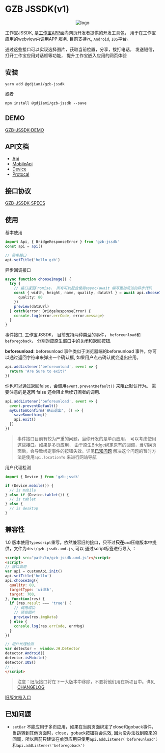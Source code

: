 # GZB JSSDK(v1)

<p align="center">
 <img src="https://www.mygzb.com/static/css/20170524/img/logo.jpg"/ alt="logo"></img>
 <br/>
</p>

工作宝JSSDK, 是[工作宝APP](https://www.mygzb.com/)面向网页开发者提供的开发工具包， 
用于在工作宝应用的webview内调用APP 服务. 目前支持`PC`, `Android`, `IOS`平台。

通过这些接口可以实现选择图片，获取当前位置，分享，拨打电话， 发送短信，打开工作宝应用对话框等功能，
提升工作宝嵌入应用的网页体验

## 安装

```
yarn add @gdjiami/gzb-jssdk
```

或者
```
npm install @gdjiami/gzb-jssdk --save
```

## DEMO
[GZB-JSSDK-DEMO](https://gdjiami.github.io/gzb-jssdk-demo/index.html#/)

## API文档
+ [Api](https://github.com/GDJiaMi/gzb-jssdk/blob/master/docs/api/classes/_api_.api.md)
+ [MobileApi](https://github.com/GDJiaMi/gzb-jssdk/blob/master/docs/api/classes/_mobileapi_.mobileapi.md)
+ [Device](https://github.com/GDJiaMi/gzb-jssdk/blob/master/docs/api/classes/_devicedetector_.devicedector.md)
+ [Protocal](https://github.com/GDJiaMi/gzb-jssdk/blob/master/docs/api/modules/_protocol_.md)

## 接口协议
[GZB-JSSDK-SPECS](https://github.com/GDJiaMi/gzb-jssdk/blob/master/specs.md)

## 使用
基本使用

```typescript
import Api, { BridgeResponseError } from 'gzb-jssdk'
const api = api()

// 简单接口
api.setTitle('hello gzb')

```

异步回调接口

```typescript
async function chooseImage() {
  try {
    // 接口返回Promise， 所有可以配合使用async/await 编写更加简洁的异步代码
    const { width, height, name, quality, dataUrl } = await api.chooseImage({
      quality: 80
    })
    preview(dataUrl)
  } catch(error: BridgeResponseError) {
    console.log(error.errCode, error.message)
  }
}
```

事件接口, 工作宝JSSDK， 目前支持两种类型的事件， `beforeunload`和`beforegoback`，
分别对应原生窗口中的关闭和返回按钮. 

**beforeunload**: beforeunload 事件类似于浏览器端的beforeunload 事件，你可以通过返回字符串来弹出一个确认框,
如果用户点击确认就会退出应用。
```typescript
api.addListener('beforeunload', event => {
  return 'Are Sure to exit?'
})
```

你也可以通过返回false，会调用`event.preventDefault()` 来阻止默认行为。 需要注意的是返回
false 还会阻止后续订阅者的调用.

```typescript
api.addListener('beforeunload', event => {
  event.preventDefault()
  myCustomConfirm('确认退出', () => {
    saveSomething()
    api.exit()
  })
})
```

> 事件接口目前有较为严重的问题，当你开发的是单页应用， 可以考虑使用这些接口。如果是多页应用，
> 由于原生Bridge绑定原有的回调，当切换页面后，会导致绑定事件的按钮失效。详见[已知问题](#known-issues)
> 解决这个问题的暂时方法是使用`api.locationTo` 来进行网站导航

用户代理检测

```typescript
import { Device } from 'gzb-jssdk'

if (Device.mobile()) {
  // is mobile
} else if (Device.tablet()) {
  // is tablet
} else {
  // is desktop
}
```

## 兼容性

1.0 版本使用`Typescript`重写，依然兼容旧的接口，只不过**只在**`umd`压缩版本中提供，文件为`dist/gzb-jssdk.umd.js`,  可以
通过script标签进行导入 ：

```html
<script src="path/to/gzb-jssdk.umd.js"></script>
<script>
// 接口调用
var api = customApi.init()
api.setTitle('hello')
api.chooseImg({
  quality: 80,
  targetType: 'width',
  target: 700,
}, function(res) {
  if (res.result === 'true') {
    // 调用成功
    // 预览图片
    preview(res.imgData)
  } else {
    console.log(res.errCode, errMsg)
  }
})

// 用户代理检测
var detector =  window.JH.Detector
detector.Android()
detector.isMobile()
detector.IOS()
// ...
</script>
```

> 注意：旧版接口将在下一大版本中移除，不要将他们用在新项目中。详见[CHANGELOG](./CHANGELOG)

[旧版文档入口](https://gdjiami.github.io/gzb-jssdk-legacy/api.html)

<h2 id="known-issues">已知问题</h2>

+ `setBar` 不能应用于多页应用，如果在当前页面绑定了close和goback事件， 当跳转到其他页面时，close，goback按钮将会失效, 因为没办法找到原来的回调，所以目前只建议在单页应用只使用`api.addListener('beforeunload')` 和`api.addListener('beforegoback')`